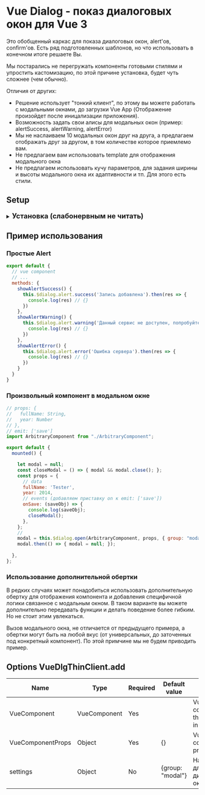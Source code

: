 
# Vue Dialog - показ диалоговых окон для Vue 3
Это обобщенный каркас для показа диалоговых окон, alert'ов, confirm'ов.
Есть ряд подготовленных шаблонов, но что использовать в конечном итоге решаете Вы.

Мы постарались не перегружать компоненты готовыми стилями и упростить кастомизацию,
по этой причине установка, будет чуть сложнее (чем обычно).

Отличия от других:
- Решение использует "тонкий клиент", 
  по этому вы можете работать с модальными окнами,
  до загрузки Vue App 
  (Отображение произойдет после иницализации приложения).
- Возможность задать свои алисы для модальных окон 
  (пример: alertSuccess, alertWarning, alertError)
- Мы не наслаиваем 10 модальных окон друг на друга, 
  а предлагаем отображать друг за другом, 
  в том количестве которое приемлемо вам.
- Не предлагаем вам использовать template для отображения модального окна
- Не предлагаем использовать кучу параметров,
  для задания ширины и высоты модального окна
  их адаптивности и тп. Для этого есть стили.
  

## Setup

<details>
<summary><b style="font-size: 1.3em;">Установка (слабонервным не читать)</b></summary>

### Шаг 1
```bash
yarn add vue-dlg
# Or using npm
npm install vue-dlg --save
```

### Шаг 2
Создайте папку в удобном месте для файлов настроек плагина.
Предположим "./plugin/vue-dlg". 
В этой папке создайте следующие файлы:

<details>
<summary><b style="font-size: 1.3em;">group-settings.js</b></summary>

```js
//
import {addGroupSetting} from "vue-dlg/src/DialogGroupSettings";

// задаем настройки для разных групп
addGroupSetting('modal', {
  // максимальное количество модальных окон на экране в этой группе
  maxDisplayItem: 1,
  // показывать overlay?
  overlay      : true,
});

addGroupSetting('notify', {
  maxDisplayItem: 3,
  overlay      : false,
});
```

</details>

<details>
<summary><b style="font-size: 1.3em;">action.js</b></summary>

```js
// Тонкий клиент
import VueDlgThinClient from 'vue-dlg/src/VueDlgThinClient';
// Темплейты модальных окон
import DialogBox        from "vue-dlg/src/Template/DialogBox";
import DialogNotify     from "vue-dlg/src/Template/DialogNotify";

// настраиваем список модальных окон
export default {
  open: VueDlgThinClient, // function (VueComponent, VueComponentProps, setting)

  alert: {
    success: (message) => {
      return VueDlgThinClient(
              DialogBox,
              { title: "Успешно", message: message, okLabel: 'Ok', theme: "success", },
              { group: 'modal' }
      );
    },
    warning: (message) => {
      return VueDlgThinClient(
              DialogBox,
              { title: "Предупреждение", message: message, okLabel: 'Ok', theme: "warning" },
              { group: 'modal' }
      );
    },
    error: (message) => {
      return VueDlgThinClient(
              DialogBox,
              { title: "Ошибка", message: message, okLabel: 'Ok', theme: "error" },
              { group: 'modal' }
      );
    },
  },

  confirm(message, options = {}){
    return VueDlgThinClient(
            DialogBox,
            {
              title: "Подтвердите действие",
              message: message,
              okLabel: (options && options.okLabel) ? options.okLabel : 'Ok',
              cancelLabel: (options && options.cancelLabel) ? options.cancelLabel : 'Отмена',
            },
            { group: 'modal' }
    );
  },

  notify: (title, message) => {
    return VueDlgThinClient(
            DialogNotify,
            { title: title, message: message },
            { group: 'notify' }
    );
  }
};
```

</details>

<details>
<summary><b style="font-size: 1.3em;">style.scss</b></summary>

```scss

.dlg .dlg-overlay {
  background: var(--dlg-overlay, rgba(0,0,0,0.5));
  cursor: default;
  display: block;
  position: fixed;
  top: 0;
  left: 0;
  right: 0;
  bottom: 0;
}

.dlg .dlg-container{
  pointer-events: none;
  & > div {
    pointer-events: all;
  }
}

.dlg .dlg-container.dlg-container-notify{
  position: fixed;
  left: 10px;
  top: 10px;
  width: 320px;
  z-index: 420;

  & > div {
    margin-bottom: 5px;
  }
  & > div:last-child {
    margin-bottom: 0px;
  }

}


.dlg .dlg-container.dlg-container-modal {

  position: fixed;
  top: 0;
  left: 0;
  right: 0;
  bottom: 0;
  z-index: 400;

  overflow: hidden;
  opacity: 1;

  display: flex;
  display: -ms-flexbox;
  align-items: center;
  -ms-flex-align: center;
  -ms-flex-pack: center;
  justify-content: center;


  & > div {
    width: 100%;
    max-width: 740px;
    padding-left: 20px;
    padding-right: 20px;
    margin-bottom: 20px;
  }
  & > div:last-child {
    margin-bottom: 0px;
  }
}
```

</details>

<details>
<summary><b style="font-size: 1.3em;">index.js</b></summary>

```js
// Подключаем плагин
import vueDlgPlugin from "vue-dlg/src/plugin";

// настройки модальных групп
import "./group-settings";
// задаем стили
import './style.scss';
// список настроенных действий
import dialogAction from "./action";

// опционально можно сделать глобальным
// global.DIALOG = dialogAction;

// фасад для установки плагина (чтоб не перегружать основной main.js) 
export default {
  install: (app) => {
    vueDlgPlugin.install(app, {action: dialogAction});
  },
};
```

</details>


### Шаг 3
Add dependencies to your `main.js`:
<details>
<summary><b style="font-size: 1.3em;">main.js</b></summary>

```js
import { createApp } from 'vue';
// [ADD]
import vueDlgPluginProxy from './plugin/vue-dlg'
// ...

let app = createApp(App)
// [ADD]
app.use(vueDlgPluginProxy);
// ...
app.use(router);
app.mount('#app');

```

</details>


### Шаг 4
Add the global component to your `App.vue`:

<details>
<summary><b style="font-size: 1.3em;">App.vue</b></summary>

```vue
<template>
  <DialogCore />
  <!-- -->
  <router-view />
</template>

<script>
import DialogCore from "vue-dlg/src/DialogCore";

export default {
  component: {
    DialogCore,
    // ...
  }
  // ...
}
</script>
```

</details>



</details>



## Пример использования

### Простые Alert
```js
export default {
  // vue component
  // ...
  methods: {
    showAlertSuccess() {
      this.$dialog.alert.success('Запись добавлена').then(res => {
        console.log(res) // {}
      })
    },
    showAlertWarning() {
      this.$dialog.alert.warning('Данный сервис не доступен, попробуйте через 5 минут').then(res => {
        console.log(res) // {}
      })
    },
    showAlertError() {
      this.$dialog.alert.error('Ошибка сервера').then(res => {
        console.log(res) // {}
      })
    }
  }
}
```

### Произвольный компонент в модальном окне
```js
// props: {
//   fullName: String,
//   year: Number
// },
// emit: ['save']
import ArbitraryComponent from "./ArbitraryComponent";

export default {
  mounted() {

    let modal = null;
    const closeModal = () => { modal && modal.close(); };
    const props = {
      // data
      fullName: 'Tester',
      year: 2014,
      // events (добавляем приставку on к emit: ['save'])
      onSave: (saveObj) => {
        console.log(saveObj);
        closeModal();
      },
    };
    //
    modal = this.$dialog.open(ArbitraryComponent, props, { group: "modal", theme: "community", close: true });
    modal.then(() => { modal = null; });
    
  },
};
```

### Использование дополнительной обертки
В редких случаях может понадобиться использовать дополнительную обертку для отображения компонента 
и добавления специфичной логики связанное с модальным окном.
В таком варианте вы можете дополнительно передавать функции и делать поведение более гибким.
Но не стоит этим увлекаться.

Вызов модального окна, не отличается от предыдущего примера,
а обертки могут быть на любой вкус 
(от универсальных, до заточенных под конкретный компонент).
По этой примчине мы не будем приводить пример.

## Options VueDlgThinClient.add

| Name              | Type               | Required | Default value   | Info                                  |
| ----------------- | ------------------ | -------- | --------------- | ------------------------------------- |
| VueComponent      | VueComponent       | Yes      |                 | Vue component that opens in a modal   |
| VueComponentProps | Object             | Yes      | {}              | Vue component props data              |
| settings          | Object             | No       | {group: "modal"}| Настройки для диалоговых окон         |



